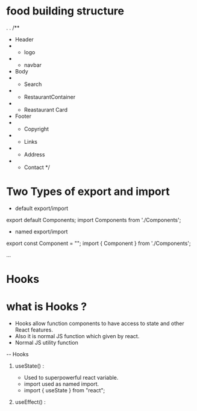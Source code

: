 # food building structure 
.
.
/**
 * Header 
 * - logo 
 * - navbar
 * Body 
 * - Search
 * - RestaurantContainer 
 *    - Reastaurant Card 
 * Footer 
 * - Copyright 
 * - Links
 * - Address
 * - Contact
 */


 # Two Types of export and import 

 - default export/import 

 export default Components;
 import Components from './Components';


 - named export/import

 export const Component = "";
 import { Component } from './Components';


...
# Hooks 

# what is Hooks ?
 - Hooks allow function components to have access to state and other React features.
 - Also it is normal JS function which given by react.
 - Normal JS utility function

 -- Hooks

 1. useState() : 
    - Used to superpowerful react variable. 
    - import used as named import.
    - import { useState } from "react";

 2. useEffect() :



